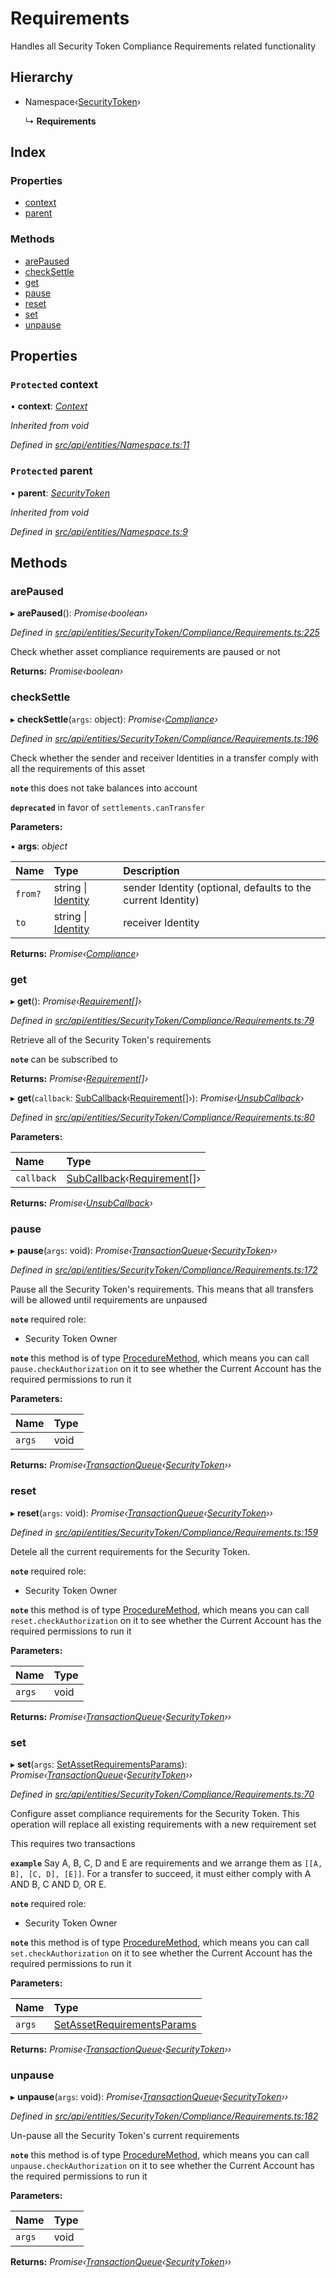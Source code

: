 # Requirements

Handles all Security Token Compliance Requirements related functionality

## Hierarchy

* Namespace‹[SecurityToken](securitytoken.md)›

  ↳ **Requirements**

## Index

### Properties

* [context](requirements.md#protected-context)
* [parent](requirements.md#protected-parent)

### Methods

* [arePaused](requirements.md#arepaused)
* [checkSettle](requirements.md#checksettle)
* [get](requirements.md#get)
* [pause](requirements.md#pause)
* [reset](requirements.md#reset)
* [set](requirements.md#set)
* [unpause](requirements.md#unpause)

## Properties

### `Protected` context

• **context**: [_Context_](context.md)

_Inherited from void_

_Defined in_ [_src/api/entities/Namespace.ts:11_](https://github.com/PolymathNetwork/polymesh-sdk/blob/23062de4/src/api/entities/Namespace.ts#L11)

### `Protected` parent

• **parent**: [_SecurityToken_](securitytoken.md)

_Inherited from void_

_Defined in_ [_src/api/entities/Namespace.ts:9_](https://github.com/PolymathNetwork/polymesh-sdk/blob/23062de4/src/api/entities/Namespace.ts#L9)

## Methods

### arePaused

▸ **arePaused**\(\): _Promise‹boolean›_

_Defined in_ [_src/api/entities/SecurityToken/Compliance/Requirements.ts:225_](https://github.com/PolymathNetwork/polymesh-sdk/blob/23062de4/src/api/entities/SecurityToken/Compliance/Requirements.ts#L225)

Check whether asset compliance requirements are paused or not

**Returns:** _Promise‹boolean›_

### checkSettle

▸ **checkSettle**\(`args`: object\): _Promise‹_[_Compliance_](compliance.md)_›_

_Defined in_ [_src/api/entities/SecurityToken/Compliance/Requirements.ts:196_](https://github.com/PolymathNetwork/polymesh-sdk/blob/23062de4/src/api/entities/SecurityToken/Compliance/Requirements.ts#L196)

Check whether the sender and receiver Identities in a transfer comply with all the requirements of this asset

**`note`** this does not take balances into account

**`deprecated`** in favor of `settlements.canTransfer`

**Parameters:**

▪ **args**: _object_

| Name | Type | Description |
| :--- | :--- | :--- |
| `from?` | string \| [Identity](identity.md) | sender Identity \(optional, defaults to the current Identity\) |
| `to` | string \| [Identity](identity.md) | receiver Identity |

**Returns:** _Promise‹_[_Compliance_](compliance.md)_›_

### get

▸ **get**\(\): _Promise‹_[_Requirement_](../interfaces/requirement.md)_\[\]›_

_Defined in_ [_src/api/entities/SecurityToken/Compliance/Requirements.ts:79_](https://github.com/PolymathNetwork/polymesh-sdk/blob/23062de4/src/api/entities/SecurityToken/Compliance/Requirements.ts#L79)

Retrieve all of the Security Token's requirements

**`note`** can be subscribed to

**Returns:** _Promise‹_[_Requirement_](../interfaces/requirement.md)_\[\]›_

▸ **get**\(`callback`: [SubCallback](../globals.md#subcallback)‹[Requirement](../interfaces/requirement.md)\[\]›\): _Promise‹_[_UnsubCallback_](../globals.md#unsubcallback)_›_

_Defined in_ [_src/api/entities/SecurityToken/Compliance/Requirements.ts:80_](https://github.com/PolymathNetwork/polymesh-sdk/blob/23062de4/src/api/entities/SecurityToken/Compliance/Requirements.ts#L80)

**Parameters:**

| Name | Type |
| :--- | :--- |
| `callback` | [SubCallback](../globals.md#subcallback)‹[Requirement](../interfaces/requirement.md)\[\]› |

**Returns:** _Promise‹_[_UnsubCallback_](../globals.md#unsubcallback)_›_

### pause

▸ **pause**\(`args`: void\): _Promise‹_[_TransactionQueue_](transactionqueue.md)_‹_[_SecurityToken_](securitytoken.md)_››_

_Defined in_ [_src/api/entities/SecurityToken/Compliance/Requirements.ts:172_](https://github.com/PolymathNetwork/polymesh-sdk/blob/23062de4/src/api/entities/SecurityToken/Compliance/Requirements.ts#L172)

Pause all the Security Token's requirements. This means that all transfers will be allowed until requirements are unpaused

**`note`** required role:

* Security Token Owner

**`note`** this method is of type [ProcedureMethod](../interfaces/proceduremethod.md), which means you can call `pause.checkAuthorization` on it to see whether the Current Account has the required permissions to run it

**Parameters:**

| Name | Type |
| :--- | :--- |
| `args` | void |

**Returns:** _Promise‹_[_TransactionQueue_](transactionqueue.md)_‹_[_SecurityToken_](securitytoken.md)_››_

### reset

▸ **reset**\(`args`: void\): _Promise‹_[_TransactionQueue_](transactionqueue.md)_‹_[_SecurityToken_](securitytoken.md)_››_

_Defined in_ [_src/api/entities/SecurityToken/Compliance/Requirements.ts:159_](https://github.com/PolymathNetwork/polymesh-sdk/blob/23062de4/src/api/entities/SecurityToken/Compliance/Requirements.ts#L159)

Detele all the current requirements for the Security Token.

**`note`** required role:

* Security Token Owner

**`note`** this method is of type [ProcedureMethod](../interfaces/proceduremethod.md), which means you can call `reset.checkAuthorization` on it to see whether the Current Account has the required permissions to run it

**Parameters:**

| Name | Type |
| :--- | :--- |
| `args` | void |

**Returns:** _Promise‹_[_TransactionQueue_](transactionqueue.md)_‹_[_SecurityToken_](securitytoken.md)_››_

### set

▸ **set**\(`args`: [SetAssetRequirementsParams](../interfaces/setassetrequirementsparams.md)\): _Promise‹_[_TransactionQueue_](transactionqueue.md)_‹_[_SecurityToken_](securitytoken.md)_››_

_Defined in_ [_src/api/entities/SecurityToken/Compliance/Requirements.ts:70_](https://github.com/PolymathNetwork/polymesh-sdk/blob/23062de4/src/api/entities/SecurityToken/Compliance/Requirements.ts#L70)

Configure asset compliance requirements for the Security Token. This operation will replace all existing requirements with a new requirement set

This requires two transactions

**`example`** Say A, B, C, D and E are requirements and we arrange them as `[[A, B], [C, D], [E]]`. For a transfer to succeed, it must either comply with A AND B, C AND D, OR E.

**`note`** required role:

* Security Token Owner

**`note`** this method is of type [ProcedureMethod](../interfaces/proceduremethod.md), which means you can call `set.checkAuthorization` on it to see whether the Current Account has the required permissions to run it

**Parameters:**

| Name | Type |
| :--- | :--- |
| `args` | [SetAssetRequirementsParams](../interfaces/setassetrequirementsparams.md) |

**Returns:** _Promise‹_[_TransactionQueue_](transactionqueue.md)_‹_[_SecurityToken_](securitytoken.md)_››_

### unpause

▸ **unpause**\(`args`: void\): _Promise‹_[_TransactionQueue_](transactionqueue.md)_‹_[_SecurityToken_](securitytoken.md)_››_

_Defined in_ [_src/api/entities/SecurityToken/Compliance/Requirements.ts:182_](https://github.com/PolymathNetwork/polymesh-sdk/blob/23062de4/src/api/entities/SecurityToken/Compliance/Requirements.ts#L182)

Un-pause all the Security Token's current requirements

**`note`** this method is of type [ProcedureMethod](../interfaces/proceduremethod.md), which means you can call `unpause.checkAuthorization` on it to see whether the Current Account has the required permissions to run it

**Parameters:**

| Name | Type |
| :--- | :--- |
| `args` | void |

**Returns:** _Promise‹_[_TransactionQueue_](transactionqueue.md)_‹_[_SecurityToken_](securitytoken.md)_››_

